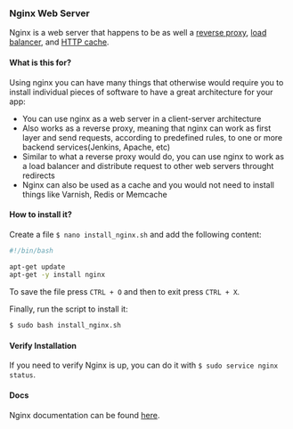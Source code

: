 ### Nginx Web Server

Nginx is a web server that happens to be as well a [reverse proxy](https://en.wikipedia.org/wiki/Reverse_proxy), [load balancer](https://en.wikipedia.org/wiki/Load_balancer), and [HTTP cache](https://en.wikipedia.org/wiki/HTTP_cache).

#### What is this for?

Using nginx you can have many things that otherwise would require you to install individual pieces of software to have a great architecture for your app:

- You can use nginx as a web server in a client-server architecture
- Also works as a reverse proxy, meaning that nginx can work as first layer and send requests, according to predefined rules, to one or more backend services(Jenkins, Apache, etc)
- Similar to what a reverse proxy would do, you can use nginx to work as a load balancer and distribute request to other web servers throught redirects
- Nginx can also be used as a cache and you would not need to install things like Varnish, Redis or Memcache

#### How to install it?

Create a file `$ nano install_nginx.sh` and add the following content:

```bash
#!/bin/bash

apt-get update
apt-get -y install nginx
```

To save the file press `CTRL + O` and then to exit press `CTRL + X`.

Finally, run the script to install it:

```bash
$ sudo bash install_nginx.sh
```

#### Verify Installation

If you need to verify Nginx is up, you can do it with `$ sudo service nginx status`.

#### Docs

Nginx documentation can be found [here](http://nginx.org/en/docs/).
